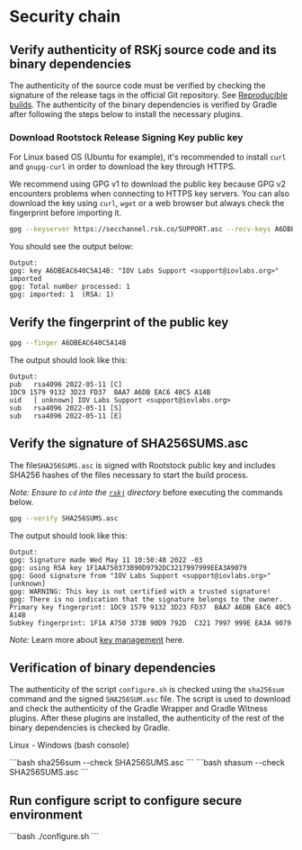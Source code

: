 # Security chain
## Verify authenticity of RSKj source code and its binary dependencies

The authenticity of the source code must be verified by checking the signature of the release tags in the official Git repository. See [Reproducible builds](/node-operators/setup/reproducible-build/). The authenticity of the binary dependencies is verified by Gradle after following the steps below to install the necessary plugins.

### Download Rootstock Release Signing Key public key

For Linux based OS (Ubuntu for example), it's recommended to install `curl` and `gnupg-curl` in order to download the key through HTTPS.

We recommend using GPG v1 to download the public key because GPG v2 encounters problems when connecting to HTTPS key servers. You can also download the key using `curl`, `wget` or a web browser but always check the fingerprint before importing it.

```bash
gpg --keyserver https://secchannel.rsk.co/SUPPORT.asc --recv-keys A6DBEAC640C5A14B
```

You should see the output below:

```text
Output:
gpg: key A6DBEAC640C5A14B: "IOV Labs Support <support@iovlabs.org>" imported
gpg: Total number processed: 1
gpg: imported: 1  (RSA: 1)
```

## Verify the fingerprint of the public key

```bash
gpg --finger A6DBEAC640C5A14B
```

The output should look like this:

```text
Output:
pub   rsa4096 2022-05-11 [C]
1DC9 1579 9132 3D23 FD37  BAA7 A6DB EAC6 40C5 A14B
uid   [ unknown] IOV Labs Support <support@iovlabs.org>
sub   rsa4096 2022-05-11 [S]
sub   rsa4096 2022-05-11 [E]
```

## Verify the signature of SHA256SUMS.asc

The file`SHA256SUMS.asc` is signed with Rootstock public key and includes SHA256 hashes of the files necessary to start the build process.

_Note: Ensure to `cd` into the [`rskj`](https://github.com/rsksmart/rskj) directory_ before executing the commands below.

```bash
gpg --verify SHA256SUMS.asc 
```

The output should look like this:

```text
Output:
gpg: Signature made Wed May 11 10:50:48 2022 -03
gpg: using RSA key 1F1AA750373B90D9792DC3217997999EEA3A9079
gpg: Good signature from "IOV Labs Support <support@iovlabs.org>" [unknown]
gpg: WARNING: This key is not certified with a trusted signature!
gpg: There is no indication that the signature belongs to the owner.
Primary key fingerprint: 1DC9 1579 9132 3D23 FD37  BAA7 A6DB EAC6 40C5 A14B
Subkey fingerprint: 1F1A A750 373B 90D9 792D  C321 7997 999E EA3A 9079
```

*Note:* Learn more about [key management](https://www.gnupg.org/gph/en/manual/x334.html) here.

## Verification of binary dependencies

The authenticity of the script `configure.sh` is checked using the `sha256sum` command and the signed `SHA256SUM.asc` file. The script is used to download and check the authenticity of the Gradle Wrapper and Gradle Witness plugins. After these plugins are installed, the authenticity of the rest of the binary dependencies is checked by Gradle.

Linux - Windows (bash console)

<Tabs>
  <TabItem value="linux" label="Linux" default>
    ```bash
    sha256sum --check SHA256SUMS.asc
    ```
  </TabItem>
  <TabItem value="mac" label="Mac OSX">
   ```bash
  shasum --check SHA256SUMS.asc
   ```
  </TabItem>
</Tabs>

## Run configure script to configure secure environment

<Tabs>
  <TabItem value="linux" label="Linux, Mac OSX" default>
    ```bash
    ./configure.sh
    ```
  </TabItem>
</Tabs>